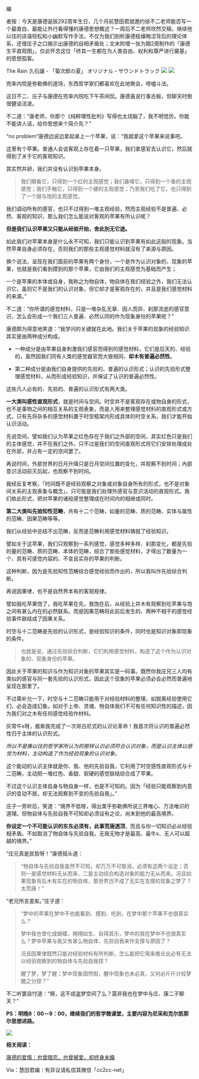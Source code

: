 编

者按：今天是康德诞辰292周年生日，几个月前慧田君就邀约徐不二老师能否写一个最直白、最能让外行看得懂的康德思想概述？一周后不二老师欣然交稿，继续他以往的诙谐轻松和小幽默写作手法，不仅为我们剖析康德枯燥晦涩背后的理论体系，还借庄子之口揭示出康德的自相矛盾处；文末附增一张为期2周制作的「康德生平直观图」，仅此怀念这位「终其一生都在为人类自由、权利和尊严进行奠基」的思想孤客。

The Rain 久石譲 - 「菊次郎の夏」 オリジナル・サウンドトラック ![](https://res.wx.qq.com/mmbizwap/zh_CN/htmledition/images/icon/appmsg/qqmusic/icon_qqmusic_source531a3f.svg)
     ![](https://y.gtimg.cn/music/photo_new/T002R90x90M000001zzFtE3o5YUo.jpg) 

兜率内院是弥勒佛的道场，东西哲学家们都喜欢在此地聚会，唠嗑斗法。  

这日不二、庄子与康德在兜率内院吃下午茶闲侃。康德虽说行事古板，但聊天时倒很健谈活泼。

不二道：“康老师，你那个《纯粹理性批判》写得也太烧脑了，我不明觉厉。你能不能讲人话，给你思想来个简介先？”

“no problem”康德边说边拿起桌上一个苹果，说：“我就拿这个苹果来说事吧。

这里有个苹果。普通人会说客观上存在着一只苹果，我们拿感官去认识它，然后就得到了关于它的客观知识。

其实然并卵，我们并没有认识到苹果本身。

> 我们眼看它，只得到一个红的主观感觉；我们鼻嗅它，只得到一个香的主观感觉；我们手触它，只得到一个硬的主观感觉；乃至我们吃了它，也只得到了一个甜与饱的主观感觉。

我们调动所有的感官，也只不过得到一堆主观经验，然而主观经验不是普遍、必然、客观的知识，那么我们怎么能说对客观的苹果有所认识呢？

**但是我们认识苹果又只能从经验开始，舍此別无它途。** 

如此我们对苹果本身是什么永不可知，我们只能认识到苹果有如此这般的现象。当然苹果自身必须存在，否则我们的那些主观感觉材料就沒有了来源与原因。

换个说法，呈现在我们面前的苹果有两个身份，一个是作为认识对象的、现象的苹果，也就是我们看到摸到的那个苹果，它由我们的主观感觉为基础而产生；

一个是苹果的本体或自身，我称之为物自体，物自体在我们经验之外，我们无法认识它。虽则它不是我们的认识对象，但它却才是客观存在的，并且是我们感觉材料的来源。”

不二道：“你所谓的感觉材料，只是一堆杂乱无章、因人而异、刹那流逝的感官意识，怎么会形成一个我们三人普遍、必然认同的作为现象身份的苹果呢？”

康德颇为得意地笑道：“我学问的关键就在此地。我们关于苹果的现象的经验知识其实是由两种成分构成。

*   一种成分是由苹果自身刺激我们感官而得到的感觉材料，它们是后天的、经验的，虽然因我们同有人类的感觉器官而大致相同，**却木有普遍必然性**。
    
*   第二种成分是由我们自身提供的先验的、普遍的认识形式；认识的先验形式整理感觉材料，从而形成经验知识，并保证了认识的普遍必然性。
    

这些凡人必有的、先验的、普遍的认识形式有两大类。

**一大类叫感性直观形式**，就是时间与空间。时空并不是客观存在或物自身的形式，也不是事物之间的相互关系的主观表象，而是人用来整理感觉材料的直观形式或方式，只有先将杂多的感觉材料置于时空框架内形成具体的时空关系，我们才能开始认识活动。

先说空间，譬如我们认为苹果之红色存在于我们之外部的空间，其实红色只是我们的主体感觉，并不在我们之外，只不过是我们的空间直观形式将它们安排处理成处在外部，并占有一定的空间罢了。

再说时间，外部世界的日月升降只是日月空间位置的变化，并观察不到时间；內部意识活动前灭后起，也观察不到时间。

我经反复考察，「时间既不是经验观察之对象或对象自身所有的形式，也不是对象间关系的主观表象与概念」，只可能是我们处理外感官与意识活动的直观形式。我们依此形式，把对苹果的诸般感觉整理成在时间内的相继或同时。

**第二大类叫先验知性范畴**，共有十二个范畴，如量的范畴、质的范畴、实体与属性的范畴、因果范畴等等。

我们从经验中总结不出范畴，反而是范畴利用感觉材料铸就了经验知识。

譬如关于这苹果，我们只观察到一系列感觉，感觉多种多样、刹那变化，都是先验的量的范畴、质的范畴、本体的范畴，综合了那些感觉材料，才得出了数量为一个、具有可感觉内容的、不变且实存的苹果的判断。

这种判断，因为是先验知性范畴综合感觉经验而作出的，所以我叫作先验综合判断。

再说因果律，也不是自然界本有的客观规律。

譬如我吃苹果饱了，我吃苹果在先，我饱在后，从经验上并木有观察到吃苹果与饱之间有甚么内在的必然联系。而是因果范畴将此前后发生的、两种不相干的感觉经验事件联结成了因果关系。

时空与十二范畴是先验的认识形式，是经验知识的条件，同时也是知识对象即现象的条件。

> 也就是说，通过先验综合判断，它们利用感觉材料，构造了这个作为认识对象的、现象身份的苹果。

因此关于苹果的知识与作为知识对象的苹果其实是一码事。既然你我庄兄三人均有类似的感官与同一套先验的认识形式，因此这个现象的苹果必须必会必然而普遍地呈现在那里了。

不过需补允一下，时空与十二范畴只能用于对经验材料的整理，如脱离经验使用它们，必会造成幻象。如对于上帝、灵魂、物自体我们不可有任何知识性的描述，因为我们对之木有任何感觉经验作材枓。

灰常牛x呀，酱紫我完成了一次哥白尼式的认识论革命！我首次将认识的普遍必然性归于主体的认识形式。

_所以不是像以往的哲学家所认为的那样认识必须符合认识对象，而是认识主体以感觉为材料，主动构造了作为经验现象的认识对象。_

这个能动的认识主体就是你、我、他的先验自我，它利用了时空感性直观形式与十二范畴，主动把一堆红色、香甜、软硬的感觉联结综合成了苹果。

不过这个认识主体自身与物自身一样，也是不可知的。因为「经验只能观察到内意识的变动不居，却无法观察到不变的先验自我」。”

庄子一旁听后，笑道：“境界不低呀，得出类乎弥勒佛所说三界唯心、万法唯识的道理。但物自体与先验自我不可知却必须设有之论，尚末到他的最高境界。

**你设定一个不可能认识的东东必须有，此事荒唐透顶**，而且与你一切知识必从经验相矛盾。不如取消了物自体与先验自我，无我无物才是最高、最牛x、无人可以超越的境界。”

“庄兄真是民哲呀！”康德摇头道：

> “物自体与先验自我虽然不可知，却万万不可取消，必须有这两个设定；否则一是感觉材料无从而来、二是主动综合构造对象的能力无从而来。况且如果现象背后木有实在的物自体，那世界岂不成了无实在支撑的现象之梦了？太荒唐！”

“老兄所言差矣。”庄子道：

> “梦中的苹果在梦中不也能看到、摸到、吃到，在梦中那个苹果不也很真实么？
> 
> 梦中我也曾化成蝴蝶，栩栩如生、自得其乐，梦中的我在梦中不也很真实么？梦中苹果与我又有甚么物自体、先验自我来作支撑与原因了？
> 
> 况且因果律既然只能对经验材枓有所判断，怎么能把它用来推论出必有无法以经验观察到的物自体与先验自我捏？
> 
> 醒了梦，梦了醒；梦中现象固然假，醒中现象也末必真，又何必斤斤计较梦醒之分捏？”

不二听罢自忖道：“擦，这不成盗梦空间了么？莫非我也在梦中与庄、康二子聊天？”

**PS：明晚8：00－9：00，继续我们的哲学微课堂，主要内容为尼采和克尔凯郭尔思想进路。** 

![](http://mmbiz.qpic.cn/mmbiz/2CUpZFia8kGMwN5BowujzbSjfxrkdTavdUbK8eZZdrI5IfVkokIHqoIy94XMoYWEf0JicKSkk0JpLFXXfD3lhuQA/0?wx_fmt=jpeg)
  

**相关阅读：** 

[康德的爱情：也曾暗恋，也曾被爱，却终身未婚](http://mp.weixin.qq.com/s?__biz=MzI4OTAxMTEwOA==&mid=208507245&idx=1&sn=0389266d45d89475d68d3aa89199fbd2&scene=21#wechat_redirect)

Via：慧田君编｜有异议请私信其微信「cc2cc-net」